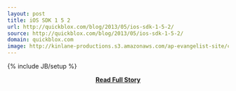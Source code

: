 ```yaml
---
layout: post
title: iOS SDK 1 5 2
url: http://quickblox.com/blog/2013/05/ios-sdk-1-5-2/
source: http://quickblox.com/blog/2013/05/ios-sdk-1-5-2/
domain: quickblox.com
image: http://kinlane-productions.s3.amazonaws.com/ap-evangelist-site/curated/screenshots/8540_quickblox_com.png
---
```

{% include JB/setup %}<p></p>
<center><p><a href="http://quickblox.com/blog/2013/05/ios-sdk-1-5-2/" style='padding:25px; font-sze:18px; font-weight: bold;'>Read Full Story</a></p></center>
